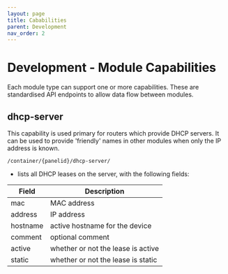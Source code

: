 ```yaml
---
layout: page
title: Cababilities
parent: Development
nav_order: 2
---
```


# Development - Module Capabilities

Each module type can support one or more capabilities. These are standardised API endpoints to allow data flow between modules.

## dhcp-server

This capability is used primary for routers which provide DHCP servers. It can be used to provide 'friendly' names in other modules when only the IP address is known.

`/container/{panelid}/dhcp-server/`

-   lists all DHCP leases on the server, with the following fields:

| Field    | Description                        |
| -------- | ---------------------------------- |
| mac      | MAC address                        |
| address  | IP address                         |
| hostname | active hostname for the device     |
| comment  | optional comment                   |
| active   | whether or not the lease is active |
| static   | whether or not the lease is static |
